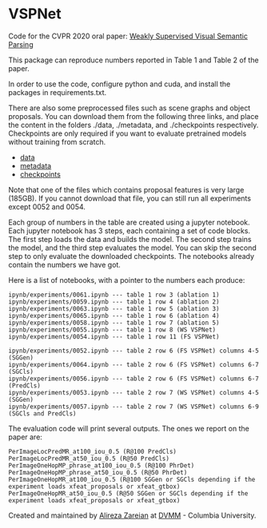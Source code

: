 # VSPNet

Code for the CVPR 2020 oral paper: [Weakly Supervised Visual Semantic Parsing](https://arxiv.org/abs/2001.02359)

This package can reproduce numbers reported in Table 1 and Table 2 of the paper.

In order to use the code, configure python and cuda, and install the packages in requirements.txt. 

There are also some preprocessed files such as scene graphs and object proposals. You can download them from the following three links, and place the content in the folders ./data, ./metadata, and ./checkpoints respectively. Checkpoints are only required if you want to evaluate pretrained models without training from scratch.
* [data](https://www.dropbox.com/sh/eb60553z4md36x2/AACOM9jvJFyHRDcuuGEzHY98a?dl=0)
* [metadata](https://www.dropbox.com/sh/oa8u7qolfpf1op0/AACivQp5RmtmykbqmWeupOZEa?dl=0)
* [checkpoints](https://www.dropbox.com/sh/1qud8usl0xyoybe/AAAm6_CcdL46I2TfywWTk_jma?dl=0)

Note that one of the files which contains proposal features is very large (185GB). If you cannot download that file, you can still run all experiments except 0052 and 0054.

Each group of numbers in the table are created using a jupyter notebook. Each jupyter notebook has 3 steps, each containing a set of code blocks. The first step loads the data and builds the model. The second step trains the model, and the third step evaluates the model. You can skip the second step to only evaluate the downloaded checkpoints. The notebooks already contain the numbers we have got. 

Here is a list of notebooks, with a pointer to the numbers each produce:
```
ipynb/experiments/0061.ipynb --- table 1 row 3 (ablation 1)
ipynb/experiments/0059.ipynb --- table 1 row 4 (ablation 2)
ipynb/experiments/0063.ipynb --- table 1 row 5 (ablation 3)
ipynb/experiments/0065.ipynb --- table 1 row 6 (ablation 4)
ipynb/experiments/0058.ipynb --- table 1 row 7 (ablation 5)
ipynb/experiments/0055.ipynb --- table 1 row 8 (WS VSPNet)
ipynb/experiments/0054.ipynb --- table 1 row 11 (FS VSPNet)

ipynb/experiments/0052.ipynb --- table 2 row 6 (FS VSPNet) columns 4-5 (SGGen)
ipynb/experiments/0064.ipynb --- table 2 row 6 (FS VSPNet) columns 6-7 (SGCls)
ipynb/experiments/0056.ipynb --- table 2 row 6 (FS VSPNet) columns 6-7 (PredCls)
ipynb/experiments/0053.ipynb --- table 2 row 7 (WS VSPNet) columns 4-5 (SGGen)
ipynb/experiments/0057.ipynb --- table 2 row 7 (WS VSPNet) columns 6-9 (SGCls and PredCls)
```

The evaluation code will print several outputs. The ones we report on the paper are:
```
PerImageLocPredMR_at100_iou_0.5 (R@100 PredCls)
PerImageLocPredMR_at50_iou_0.5 (R@50 PredCls)
PerImageOneHopMP_phrase_at100_iou_0.5 (R@100 PhrDet)
PerImageOneHopMP_phrase_at50_iou_0.5 (R@50 PhrDet)
PerImageOneHopMR_at100_iou_0.5 (R@100 SGGen or SGCls depending if the experiment loads xfeat_proposals or xfeat_gtbox)
PerImageOneHopMR_at50_iou_0.5 (R@50 SGGen or SGCls depending if the experiment loads xfeat_proposals or xfeat_gtbox)
```

Created and maintained by [Alireza Zareian](https://www.linkedin.com/in/az2407/) at [DVMM](http://www.ee.columbia.edu/ln/dvmm/) - Columbia University.
